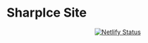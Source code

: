 <!-- markdownlint-disable MD033 -->

# SharpIce Site

<div align="center">

[![Netlify Status](https://api.netlify.com/api/v1/badges/395e088c-abbd-45d3-9e81-825b5c688582/deploy-status)](https://app.netlify.com/sites/sharpicesite/deploys)

</div>
